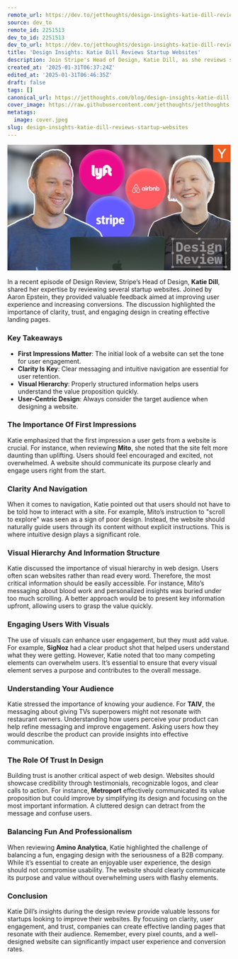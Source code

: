 ```yaml
---
remote_url: https://dev.to/jetthoughts/design-insights-katie-dill-reviews-startup-websites-492p
source: dev_to
remote_id: 2251513
dev_to_id: 2251513
dev_to_url: https://dev.to/jetthoughts/design-insights-katie-dill-reviews-startup-websites-492p
title: 'Design Insights: Katie Dill Reviews Startup Websites'
description: Join Stripe's Head of Design, Katie Dill, as she reviews startup websites, offering insights on improving user experience, clarity, and trust in design. Discover key takeaways for effective web design.
created_at: '2025-01-31T06:37:24Z'
edited_at: '2025-01-31T06:46:35Z'
draft: false
tags: []
canonical_url: https://jetthoughts.com/blog/design-insights-katie-dill-reviews-startup-websites/
cover_image: https://raw.githubusercontent.com/jetthoughts/jetthoughts.github.io/master/content/blog/design-insights-katie-dill-reviews-startup-websites/cover.jpeg
metatags:
  image: cover.jpeg
slug: design-insights-katie-dill-reviews-startup-websites
---
```

[![Design Insights: Katie Dill Reviews Startup Websites](file_0.jpg)](https://www.youtube.com/watch?v=DY5Z-uZ6ZMc)

In a recent episode of Design Review, Stripe’s Head of Design, **Katie Dill**, shared her expertise by reviewing several startup websites. Joined by Aaron Epstein, they provided valuable feedback aimed at improving user experience and increasing conversions. The discussion highlighted the importance of clarity, trust, and engaging design in creating effective landing pages.

### Key Takeaways

*   **First Impressions Matter**: The initial look of a website can set the tone for user engagement.
*   **Clarity Is Key**: Clear messaging and intuitive navigation are essential for user retention.
*   **Visual Hierarchy**: Properly structured information helps users understand the value proposition quickly.
*   **User-Centric Design**: Always consider the target audience when designing a website.

### The Importance Of First Impressions

Katie emphasized that the first impression a user gets from a website is crucial. For instance, when reviewing **Mito**, she noted that the site felt more daunting than uplifting. Users should feel encouraged and excited, not overwhelmed. A website should communicate its purpose clearly and engage users right from the start.

### Clarity And Navigation

When it comes to navigation, Katie pointed out that users should not have to be told how to interact with a site. For example, Mito’s instruction to "scroll to explore" was seen as a sign of poor design. Instead, the website should naturally guide users through its content without explicit instructions. This is where intuitive design plays a significant role.

### Visual Hierarchy And Information Structure

Katie discussed the importance of visual hierarchy in web design. Users often scan websites rather than read every word. Therefore, the most critical information should be easily accessible. For instance, Mito’s messaging about blood work and personalized insights was buried under too much scrolling. A better approach would be to present key information upfront, allowing users to grasp the value quickly.

### Engaging Users With Visuals

The use of visuals can enhance user engagement, but they must add value. For example, **SigNoz** had a clear product shot that helped users understand what they were getting. However, Katie noted that too many competing elements can overwhelm users. It’s essential to ensure that every visual element serves a purpose and contributes to the overall message.

### Understanding Your Audience

Katie stressed the importance of knowing your audience. For **TAIV**, the messaging about giving TVs superpowers might not resonate with restaurant owners. Understanding how users perceive your product can help refine messaging and improve engagement. Asking users how they would describe the product can provide insights into effective communication.

### The Role Of Trust In Design

Building trust is another critical aspect of web design. Websites should showcase credibility through testimonials, recognizable logos, and clear calls to action. For instance, **Metroport** effectively communicated its value proposition but could improve by simplifying its design and focusing on the most important information. A cluttered design can detract from the message and confuse users.

### Balancing Fun And Professionalism

When reviewing **Amino Analytica**, Katie highlighted the challenge of balancing a fun, engaging design with the seriousness of a B2B company. While it’s essential to create an enjoyable user experience, the design should not compromise usability. The website should clearly communicate its purpose and value without overwhelming users with flashy elements.

### Conclusion

Katie Dill’s insights during the design review provide valuable lessons for startups looking to improve their websites. By focusing on clarity, user engagement, and trust, companies can create effective landing pages that resonate with their audience. Remember, every pixel counts, and a well-designed website can significantly impact user experience and conversion rates.
